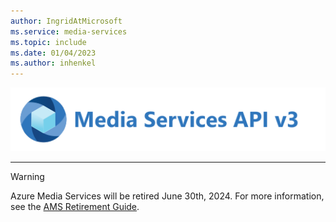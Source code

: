 ```yaml
---
author: IngridAtMicrosoft
ms.service: media-services
ms.topic: include
ms.date: 01/04/2023
ms.author: inhenkel
---
```


![Media Services logo v3](../media/media-services-api-logo/azure-media-services-logo-v3.svg)<br/><hr color="#5ea0ef" size="10">

>[!WARNING]
> Azure Media Services will be retired June 30th, 2024. For more information, see the [AMS Retirement Guide](../azure-media-services-retirement.md).
